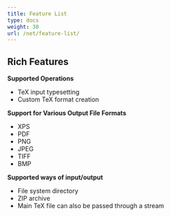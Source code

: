 ```yaml
---
title: Feature List
type: docs
weight: 30
url: /net/feature-list/
---
```



## **Rich Features**
**Supported Operations**
- TeX input typesetting
- Custom TeX format creation

**Support for Various Output File Formats**
- XPS
- PDF
- PNG
- JPEG
- TIFF
- BMP

**Supported ways of input/output**
- File system directory
- ZIP archive
- Main TeX file can also be passed through a stream
